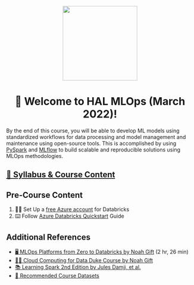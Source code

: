 <p align = "center" draggable=”false” ><img src="https://user-images.githubusercontent.com/37101144/161836199-fdb0219d-0361-4988-bf26-48b0fad160a3.png" 
     width="200px"
     height="auto"/>
</p>



# <h1 align="center" id="heading">:wave: Welcome to HAL MLOps (March 2022)!</h1>

By the end of this course, you will be able to develop ML models using standardized workflows for data processing and model management and maintenance using open-source tools.  This is accomplished by using [PySpark](https://databricks.com/glossary/pyspark) and [MLflow](https://mlflow.org/) to build scalable and reproducible solutions using MLOps methodologies.

## [📝 Syllabus & Course Content](docs/syllabus.md)

## Pre-Course Content

1. 🧑‍💻 Set Up a [free Azure account](https://azure.microsoft.com/free/) for Databricks
2. ⌨️ Follow [Azure Databricks Quickstart](https://docs.microsoft.com/en-us/azure/databricks/scenarios/quickstart-create-databricks-workspace-portal?tabs=azure-portal) Guide

## Additional References

* [🖥️ MLOps Platforms from Zero to Databricks by Noah Gift](https://learning.oreilly.com/videos/mlops-platforms-from/032232022VIDEOPAIML/) (2 hr, 26 min)
* [👨‍🏫 Cloud Computing for Data Duke Course by Noah Gift](https://github.com/noahgift/cloud-data-analysis-at-scale)
* [📚 Learning Spark 2nd Edition by Jules Damji, et al.](https://pages.databricks.com/rs/094-YMS-629/images/LearningSpark2.0.pdf)
* [🤖 Recommended Course Datasets](https://github.com/FourthBrain/HAL-MLOps/blob/main/docs/coursedatasets.md)
